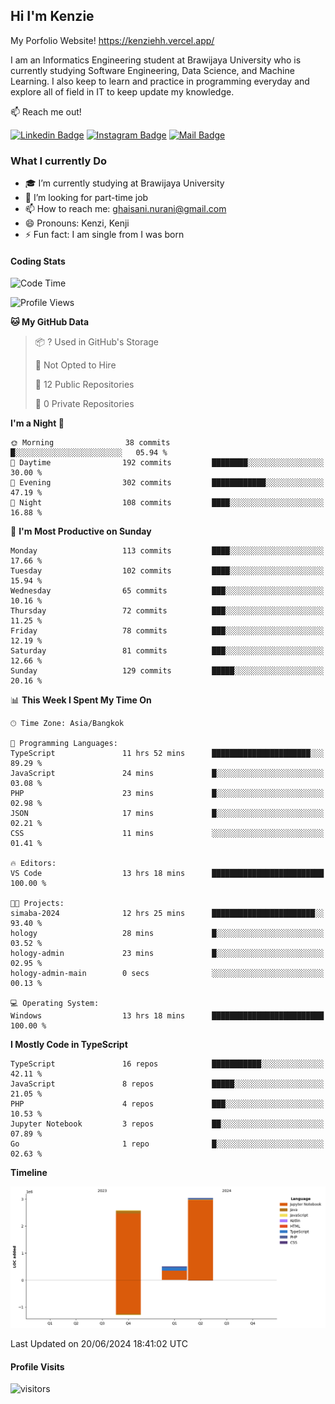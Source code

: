 ## Hi I'm Kenzie

My Porfolio Website!
https://kenziehh.vercel.app/

I am an Informatics Engineering student at Brawijaya University who is currently studying Software Engineering, Data Science, and Machine Learning. I also keep to learn and practice in programming everyday and explore all of field in IT to keep update my knowledge.

:mailbox: Reach me out!

[![Linkedin Badge](https://img.shields.io/badge/-Kenzie_Taqiyassar-0e76a8?style=flat&labelColor=0e76a8&logo=linkedin&logoColor=white)](https://www.linkedin.com/in/kenzie-taqiyassar-37458b1aa/) 
[![Instagram Badge](https://img.shields.io/badge/-@__kenziehh_-e84393?style=flat&labelColor=e84393&logo=instagram&logoColor=white)](https://www.instagram.com/_kenziehh/) 
[![Mail Badge](https://img.shields.io/badge/-ghaisani.nurani-c0392b?style=flat&labelColor=c0392b&logo=gmail&logoColor=white)](mailto:ghaisani.nurani@gmail.com)

### What I currently Do

- 🎓 I’m currently studying at Brawijaya University
- 💼 I’m looking for part-time job
- 📫 How to reach me: ghaisani.nurani@gmail.com
- 😄 Pronouns: Kenzi, Kenji
- ⚡ Fun fact: I am single from I was born

#### Coding Stats
<!--START_SECTION:waka-->
![Code Time](http://img.shields.io/badge/Code%20Time-428%20hrs%2017%20mins-blue)

![Profile Views](http://img.shields.io/badge/Profile%20Views-0-blue)

**🐱 My GitHub Data** 

> 📦 ? Used in GitHub's Storage 
 > 
> 🚫 Not Opted to Hire
 > 
> 📜 12 Public Repositories 
 > 
> 🔑 0 Private Repositories 
 > 
**I'm a Night 🦉** 

```text
🌞 Morning                38 commits          █░░░░░░░░░░░░░░░░░░░░░░░░   05.94 % 
🌆 Daytime                192 commits         ████████░░░░░░░░░░░░░░░░░   30.00 % 
🌃 Evening                302 commits         ████████████░░░░░░░░░░░░░   47.19 % 
🌙 Night                  108 commits         ████░░░░░░░░░░░░░░░░░░░░░   16.88 % 
```
📅 **I'm Most Productive on Sunday** 

```text
Monday                   113 commits         ████░░░░░░░░░░░░░░░░░░░░░   17.66 % 
Tuesday                  102 commits         ████░░░░░░░░░░░░░░░░░░░░░   15.94 % 
Wednesday                65 commits          ███░░░░░░░░░░░░░░░░░░░░░░   10.16 % 
Thursday                 72 commits          ███░░░░░░░░░░░░░░░░░░░░░░   11.25 % 
Friday                   78 commits          ███░░░░░░░░░░░░░░░░░░░░░░   12.19 % 
Saturday                 81 commits          ███░░░░░░░░░░░░░░░░░░░░░░   12.66 % 
Sunday                   129 commits         █████░░░░░░░░░░░░░░░░░░░░   20.16 % 
```


📊 **This Week I Spent My Time On** 

```text
🕑︎ Time Zone: Asia/Bangkok

💬 Programming Languages: 
TypeScript               11 hrs 52 mins      ██████████████████████░░░   89.29 % 
JavaScript               24 mins             █░░░░░░░░░░░░░░░░░░░░░░░░   03.08 % 
PHP                      23 mins             █░░░░░░░░░░░░░░░░░░░░░░░░   02.98 % 
JSON                     17 mins             █░░░░░░░░░░░░░░░░░░░░░░░░   02.21 % 
CSS                      11 mins             ░░░░░░░░░░░░░░░░░░░░░░░░░   01.41 % 

🔥 Editors: 
VS Code                  13 hrs 18 mins      █████████████████████████   100.00 % 

🐱‍💻 Projects: 
simaba-2024              12 hrs 25 mins      ███████████████████████░░   93.40 % 
hology                   28 mins             █░░░░░░░░░░░░░░░░░░░░░░░░   03.52 % 
hology-admin             23 mins             █░░░░░░░░░░░░░░░░░░░░░░░░   02.95 % 
hology-admin-main        0 secs              ░░░░░░░░░░░░░░░░░░░░░░░░░   00.13 % 

💻 Operating System: 
Windows                  13 hrs 18 mins      █████████████████████████   100.00 % 
```

**I Mostly Code in TypeScript** 

```text
TypeScript               16 repos            ███████████░░░░░░░░░░░░░░   42.11 % 
JavaScript               8 repos             █████░░░░░░░░░░░░░░░░░░░░   21.05 % 
PHP                      4 repos             ███░░░░░░░░░░░░░░░░░░░░░░   10.53 % 
Jupyter Notebook         3 repos             ██░░░░░░░░░░░░░░░░░░░░░░░   07.89 % 
Go                       1 repo              █░░░░░░░░░░░░░░░░░░░░░░░░   02.63 % 
```



**Timeline**

![Lines of Code chart](https://raw.githubusercontent.com/kenziehh/kenziehh/master/assets/bar_graph.png)


 Last Updated on 20/06/2024 18:41:02 UTC
<!--END_SECTION:waka-->


#### Profile Visits

![visitors](https://visitor-badge.glitch.me/badge?page_id=kenziehh.kenziehh)





